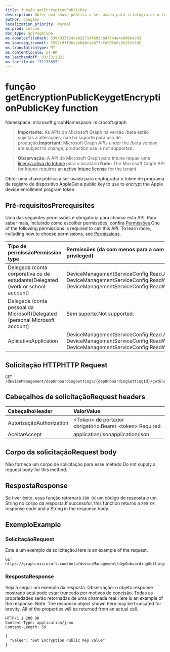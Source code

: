 ```yaml
---
title: função getEncryptionPublicKey
description: Obter uma chave pública a ser usada para criptografar o token de programa de registro de dispositivo Apple
author: dougeby
localization_priority: Normal
ms.prod: intune
doc_type: apiPageType
ms.openlocfilehash: 5304935f24c4826714f6d3cbd77c4e4e90684243
ms.sourcegitcommit: f592c9ff96ceeb40caa67fcfe90fe6c8525cb7d2
ms.translationtype: MT
ms.contentlocale: pt-BR
ms.lasthandoff: 03/23/2021
ms.locfileid: "51135695"
---
```

# <a name="getencryptionpublickey-function"></a><span data-ttu-id="19d58-103">função getEncryptionPublicKey</span><span class="sxs-lookup"><span data-stu-id="19d58-103">getEncryptionPublicKey function</span></span>

<span data-ttu-id="19d58-104">Namespace: microsoft.graph</span><span class="sxs-lookup"><span data-stu-id="19d58-104">Namespace: microsoft.graph</span></span>

> <span data-ttu-id="19d58-105">**Importante:** As APIs do Microsoft Graph na versão /beta estão sujeitas a alterações; não há suporte para uso de produção.</span><span class="sxs-lookup"><span data-stu-id="19d58-105">**Important:** Microsoft Graph APIs under the /beta version are subject to change; production use is not supported.</span></span>

> <span data-ttu-id="19d58-106">**Observação:** A API do Microsoft Graph para Intune requer uma [licença ativa do Intune](https://go.microsoft.com/fwlink/?linkid=839381) para o locatário.</span><span class="sxs-lookup"><span data-stu-id="19d58-106">**Note:** The Microsoft Graph API for Intune requires an [active Intune license](https://go.microsoft.com/fwlink/?linkid=839381) for the tenant.</span></span>

<span data-ttu-id="19d58-107">Obter uma chave pública a ser usada para criptografar o token de programa de registro de dispositivo Apple</span><span class="sxs-lookup"><span data-stu-id="19d58-107">Get a public key to use to encrypt the Apple device enrollment program token</span></span>

## <a name="prerequisites"></a><span data-ttu-id="19d58-108">Pré-requisitos</span><span class="sxs-lookup"><span data-stu-id="19d58-108">Prerequisites</span></span>
<span data-ttu-id="19d58-p101">Uma das seguintes permissões é obrigatória para chamar esta API. Para saber mais, incluindo como escolher permissões, confira [Permissões](/graph/permissions-reference).</span><span class="sxs-lookup"><span data-stu-id="19d58-p101">One of the following permissions is required to call this API. To learn more, including how to choose permissions, see [Permissions](/graph/permissions-reference).</span></span>

|<span data-ttu-id="19d58-111">Tipo de permissão</span><span class="sxs-lookup"><span data-stu-id="19d58-111">Permission type</span></span>|<span data-ttu-id="19d58-112">Permissões (da com menos para a com mais privilégios)</span><span class="sxs-lookup"><span data-stu-id="19d58-112">Permissions (from least to most privileged)</span></span>|
|:---|:---|
|<span data-ttu-id="19d58-113">Delegada (conta corporativa ou de estudante)</span><span class="sxs-lookup"><span data-stu-id="19d58-113">Delegated (work or school account)</span></span>|<span data-ttu-id="19d58-114">DeviceManagementServiceConfig.Read.All, DeviceManagementServiceConfig.ReadWrite.All</span><span class="sxs-lookup"><span data-stu-id="19d58-114">DeviceManagementServiceConfig.Read.All, DeviceManagementServiceConfig.ReadWrite.All</span></span>|
|<span data-ttu-id="19d58-115">Delegada (conta pessoal da Microsoft)</span><span class="sxs-lookup"><span data-stu-id="19d58-115">Delegated (personal Microsoft account)</span></span>|<span data-ttu-id="19d58-116">Sem suporte.</span><span class="sxs-lookup"><span data-stu-id="19d58-116">Not supported.</span></span>|
|<span data-ttu-id="19d58-117">Aplicativo</span><span class="sxs-lookup"><span data-stu-id="19d58-117">Application</span></span>|<span data-ttu-id="19d58-118">DeviceManagementServiceConfig.Read.All, DeviceManagementServiceConfig.ReadWrite.All</span><span class="sxs-lookup"><span data-stu-id="19d58-118">DeviceManagementServiceConfig.Read.All, DeviceManagementServiceConfig.ReadWrite.All</span></span>|

## <a name="http-request"></a><span data-ttu-id="19d58-119">Solicitação HTTP</span><span class="sxs-lookup"><span data-stu-id="19d58-119">HTTP Request</span></span>
<!-- {
  "blockType": "ignored"
}
-->
``` http
GET /deviceManagement/depOnboardingSettings/{depOnboardingSettingId}/getEncryptionPublicKey
```

## <a name="request-headers"></a><span data-ttu-id="19d58-120">Cabeçalhos de solicitação</span><span class="sxs-lookup"><span data-stu-id="19d58-120">Request headers</span></span>
|<span data-ttu-id="19d58-121">Cabeçalho</span><span class="sxs-lookup"><span data-stu-id="19d58-121">Header</span></span>|<span data-ttu-id="19d58-122">Valor</span><span class="sxs-lookup"><span data-stu-id="19d58-122">Value</span></span>|
|:---|:---|
|<span data-ttu-id="19d58-123">Autorização</span><span class="sxs-lookup"><span data-stu-id="19d58-123">Authorization</span></span>|<span data-ttu-id="19d58-124">&lt;Token&gt; de portador obrigatório.</span><span class="sxs-lookup"><span data-stu-id="19d58-124">Bearer &lt;token&gt; Required.</span></span>|
|<span data-ttu-id="19d58-125">Aceitar</span><span class="sxs-lookup"><span data-stu-id="19d58-125">Accept</span></span>|<span data-ttu-id="19d58-126">application/json</span><span class="sxs-lookup"><span data-stu-id="19d58-126">application/json</span></span>|

## <a name="request-body"></a><span data-ttu-id="19d58-127">Corpo da solicitação</span><span class="sxs-lookup"><span data-stu-id="19d58-127">Request body</span></span>
<span data-ttu-id="19d58-128">Não forneça um corpo de solicitação para esse método.</span><span class="sxs-lookup"><span data-stu-id="19d58-128">Do not supply a request body for this method.</span></span>

## <a name="response"></a><span data-ttu-id="19d58-129">Resposta</span><span class="sxs-lookup"><span data-stu-id="19d58-129">Response</span></span>
<span data-ttu-id="19d58-130">Se tiver êxito, essa função retornará `200 OK` um código de resposta e um String no corpo da resposta.</span><span class="sxs-lookup"><span data-stu-id="19d58-130">If successful, this function returns a `200 OK` response code and a String in the response body.</span></span>

## <a name="example"></a><span data-ttu-id="19d58-131">Exemplo</span><span class="sxs-lookup"><span data-stu-id="19d58-131">Example</span></span>

### <a name="request"></a><span data-ttu-id="19d58-132">Solicitação</span><span class="sxs-lookup"><span data-stu-id="19d58-132">Request</span></span>
<span data-ttu-id="19d58-133">Este é um exemplo da solicitação.</span><span class="sxs-lookup"><span data-stu-id="19d58-133">Here is an example of the request.</span></span>
``` http
GET https://graph.microsoft.com/beta/deviceManagement/depOnboardingSettings/{depOnboardingSettingId}/getEncryptionPublicKey
```

### <a name="response"></a><span data-ttu-id="19d58-134">Resposta</span><span class="sxs-lookup"><span data-stu-id="19d58-134">Response</span></span>
<span data-ttu-id="19d58-p102">Veja a seguir um exemplo da resposta. Observação: o objeto response mostrado aqui pode estar truncado por motivos de concisão. Todas as propriedades serão retornadas de uma chamada real.</span><span class="sxs-lookup"><span data-stu-id="19d58-p102">Here is an example of the response. Note: The response object shown here may be truncated for brevity. All of the properties will be returned from an actual call.</span></span>
``` http
HTTP/1.1 200 OK
Content-Type: application/json
Content-Length: 50

{
  "value": "Get Encryption Public Key value"
}
```




